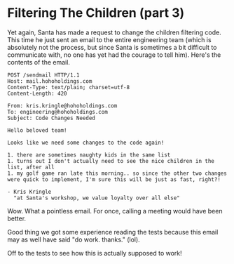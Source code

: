 # Filtering The Children (part 3)
Yet again, Santa has made a request to change the children filtering code. This time he just sent an email to the entire engineering team (which is absolutely not the process, but since Santa is sometimes a bit difficult to communicate with, no one has yet had the courage to tell him). Here's the contents of the email.

```
POST /sendmail HTTP/1.1
Host: mail.hohoholdings.com
Content-Type: text/plain; charset=utf-8
Content-Length: 420

From: kris.kringle@hohoholdings.com
To: engineering@hohoholdings.com
Subject: Code Changes Needed

Hello beloved team!

Looks like we need some changes to the code again!

1. there are sometimes naughty kids in the same list
1. turns out I don't actually need to see the nice children in the list, after all
1. my golf game ran late this morning.. so since the other two changes were quick to implement, I'm sure this will be just as fast, right?!

- Kris Kringle
  "at Santa's workshop, we value loyalty over all else"
```

Wow. What a pointless email. For once, calling a meeting would have been better.

Good thing we got some experience reading the tests because this email may as well have said "do work. thanks." (lol).

Off to the tests to see how this is actually supposed to work!